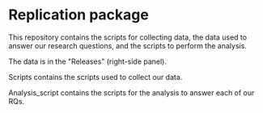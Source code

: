 # Replication package 

This repository contains the scripts for collecting data, the data used to answer our research questions, and the scripts to perform the analysis. 

The data is in the "Releases" (right-side panel). 

Scripts contains the scripts used to collect our data. 

Analysis_script contains the scripts for the analysis to answer each of our RQs. 
